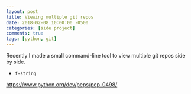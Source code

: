 ```yaml
---
layout: post
title: Viewing multiple git repos
date: 2018-02-08 10:00:00 -0500
categories: [side project]
comments: true
tags: [python, git]
---
```


Recently I made a small command-line tool to view multiple git repos side by side.

* `f-string`

https://www.python.org/dev/peps/pep-0498/
